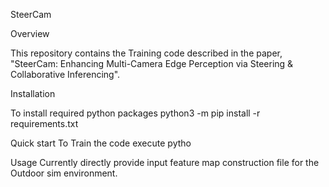 SteerCam

Overview

This repository contains the Training code described in the paper, "SteerCam: Enhancing Multi-Camera Edge Perception via Steering & Collaborative Inferencing". 

Installation

To install required python packages 
python3 -m pip install -r requirements.txt

Quick start
To Train the code execute
pytho

Usage
Currently directly provide input feature map construction file for the Outdoor sim environment.
